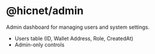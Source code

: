 # @hicnet/admin
Admin dashboard for managing users and system settings.
- Users table (ID, Wallet Address, Role, CreatedAt)
- Admin-only controls
